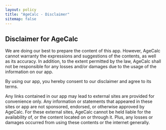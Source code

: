 ```yaml
---
layout: policy
title: "AgeCalc - Disclaimer"
sitemap: false
---
```


<div>
  <h2>Disclaimer for AgeCalc</h2>

  <p>We are doing our best to prepare the content of this app. However, AgeCalc cannot warranty the expressions and suggestions of the contents, as well as its accuracy. In addition, to the extent permitted by the law, AgeCalc shall not be responsible for any losses and/or damages due to the usage of the information on our app.</p>

  <p>By using our app, you hereby consent to our disclaimer and agree to its terms.</p>

  <p>Any links contained in our app may lead to external sites are provided for convenience only. Any information or statements that appeared in these sites or app are not sponsored, endorsed, or otherwise approved by AgeCalc. For these external sites, AgeCalc cannot be held liable for the availability of, or the content located on or through it. Plus, any losses or damages occurred from using these contents or the internet generally.</p>
</div>
